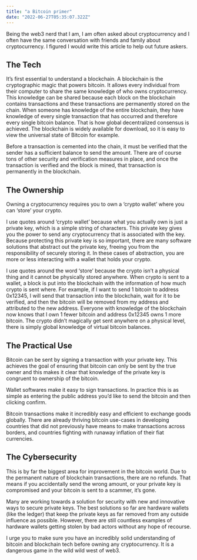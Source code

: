 ```yaml
---
title: "a Bitcoin primer"
date: "2022-06-27T05:35:07.322Z"
---
```


Being the web3 nerd that I am, I am often asked about cryptocurrency and I often have the same conversation with friends and family about cryptocurrency. I figured I would write this article to help out future askers.

## The Tech

It’s first essential to understand a blockchain. A blockchain is the cryptographic magic that powers bitcoin. It allows every individual from their computer to share the same knowledge of who owns cryptocurrency. This knowledge can be shared because each block on the blockchain contains transactions and these transactions are permanently stored on the chain. When someone has knowledge of the entire blockchain, they have knowledge of every single transaction that has occurred and therefore every single bitcoin balance. That is how global decentralized consensus is achieved. The blockchain is widely available for download, so it is easy to view the universal state of Bitcoin for example.

Before a transaction is cemented into the chain, it must be verified that the sender has a sufficient balance to send the amount. There are of course tons of other security and verification measures in place, and once the transaction is verified and the block is mined, that transaction is permanently in the blockchain.

## The Ownership

Owning a cryptocurrency requires you to own a ‘crypto wallet’ where you can ‘store’ your crypto.

I use quotes around ‘crypto wallet’ because what you actually own is just a private key, which is a simple string of characters. This private key gives you the power to send any cryptocurrency that is associated with the key. Because protecting this private key is so important, there are many software solutions that abstract out the private key, freeing you from the responsibility of securely storing it. In these cases of abstraction, you are more or less interacting with a wallet that holds your crypto.

I use quotes around the word ‘store’ because the crypto isn’t a physical thing and it cannot be physically stored anywhere. When crypto is sent to a wallet, a block is put into the blockchain with the information of how much crypto is sent where. For example, if I want to send 1 bitcoin to address 0x12345, I will send that transaction into the blockchain, wait for it to be verified, and then the bitcoin will be removed from my address and attributed to the new address. Everyone with knowledge of the blockchain now knows that I own 1 fewer bitcoin and address 0x12345 owns 1 more bitcoin. The crypto didn’t magically get sent anywhere on a physical level, there is simply global knowledge of virtual bitcoin balances.

## The Practical Use

Bitcoin can be sent by signing a transaction with your private key. This achieves the goal of ensuring that bitcoin can only be sent by the true owner and this makes it clear that knowledge of the private key is congruent to ownership of the bitcoin.

Wallet softwares make it easy to sign transactions. In practice this is as simple as entering the public address you’d like to send the bitcoin and then clicking confirm.

Bitcoin transactions make it incredibly easy and efficient to exchange goods globally. There are already thriving bitcoin use-cases in developing countries that did not previously have means to make transactions across borders, and countries fighting with runaway inflation of their fiat currencies.

## The Cybersecurity

This is by far the biggest area for improvement in the bitcoin world. Due to the permanent nature of blockchain transactions, there are no refunds. That means if you accidentally send the wrong amount, or your private key is compromised and your bitcoin is sent to a scammer, it’s gone.

Many are working towards a solution for security with new and innovative ways to secure private keys. The best solutions so far are hardware wallets (like the ledger) that keep the private keys as far removed from any outside influence as possible. However, there are still countless examples of hardware wallets getting stolen by bad actors without any hope of recourse.

I urge you to make sure you have an incredibly solid understanding of bitcoin and blockchain tech before owning any cryptocurrency. It is a dangerous game in the wild wild west of web3.
